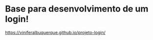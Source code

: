 <h1>Base para desenvolvimento de um login!</h1>

https://viniferalbuquerque.github.io/projeto-login/
